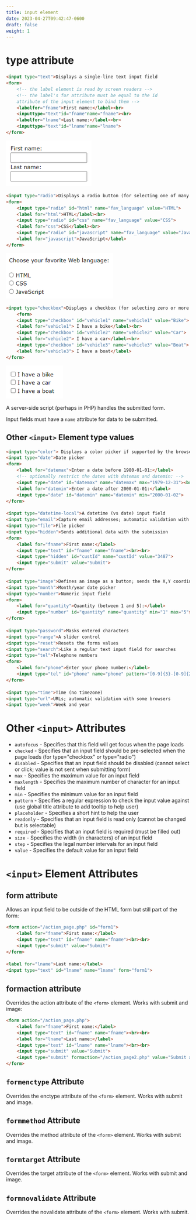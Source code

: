 ```yaml
---
title: input element
date: 2023-04-27T09:42:47-0600
draft: false
weight: 1
---
```


# type attribute
```html
<input type="text">Displays a single-line text input field
<form>
    <!-- the label element is read by screen readers -->
    <!-- the label's for attribute must be equal to the id
    attribute of the input element to bind them -->
    <labelfor="fname">First name:</label><br>
    <inputtype="text"id="fname"name="fname"><br>
    <labelfor="lname">Last name:</label><br>
    <inputtype="text"id="lname"name="lname">
</form>
```
![A screenshot of a form with two fields labeled 'first name' and 'last name'](./xHTML_Forms---form--Element_Forms---input--Element-image1.png)

```html
<input type="radio">Displays a radio button (for selecting one of many choices)
<form>
    <input type="radio" id="html" name="fav_language" value="HTML">
    <label for="html">HTML</label><br>
    <input type="radio" id="css" name="fav_language" value="CSS">
    <label for="css">CSS</label><br>
    <input type="radio" id="javascript" name="fav_language" value="JavaScript">
    <label for="javascript">JavaScript</label>
</form>
```
![A screenshot of a form with a heading 'Displays a radio button (for selecting one of many choices)' and three radio buttons labeled 'HTML', 'CSS', and 'JavaScript'](./xHTML_Forms---form--Element_Forms---input--Element-image2.png)

```html
<input type="checkbox">Displays a checkbox (for selecting zero or more of many choices)
    <form>
    <input type="checkbox" id="vehicle1" name="vehicle1" value="Bike">
    <label for="vehicle1"> I have a bike</label><br>
    <input type="checkbox" id="vehicle2" name="vehicle2" value="Car">
    <label for="vehicle2"> I have a car</label><br>
    <input type="checkbox" id="vehicle3" name="vehicle3" value="Boat">
    <label for="vehicle3"> I have a boat</label>
</form>
```
![A screenshot of a form with 3 checkbox items labeled 'I have a bike', 'I have a car', and 'I have a boat'](./xHTML_Forms---form--Element_Forms---input--Element-image3.png)

A server-side script (perhaps in PHP) handles the submitted form.

Input fields must have a `name` attribute for data to be submitted.

## Other `<input>` Element type values
```html
<input type="color"> Displays a color picker if supported by the browser
<input type="date">Date picker
<form>
    <label for="datemax">Enter a date before 1980-01-01:</label>
    <!-- optionally restrict the dates with datemax and datemin: -->
    <input type="date" id="datemax" name="datemax" max="1979-12-31"><br><br>
    <label for="datemin">Enter a date after 2000-01-01:</label>
    <input type="date" id="datemin" name="datemin" min="2000-01-02">
</form>

<input type="datetime-local">A datetime (vs date) input field
<input type="email">Capture email addresses; automatic validation with some browsers
<input type="file">File picker
<input type="hidden">Sends additional data with the submission
<form>
    <label for="fname">First name:</label>
    <input type="text" id="fname" name="fname"><br><br>
    <input type="hidden" id="custId" name="custId" value="3487">
    <input type="submit" value="Submit">
</form>

<input type="image">Defines an image as a button; sends the X,Y coordinates of the click that activated the button - has src, alt, width, and height attributes
<input type="month">Month/year date picker
<input type="number">Numeric input field
<form>
    <label for="quantity">Quantity (between 1 and 5):</label>
    <input type="number" id="quantity" name="quantity" min="1" max="5">
</form>

<input type="password">Masks entered characters
<input type="range">A slider control
<input type="reset">Resets the forms values
<input type="search">Like a regular text input field for searches
<input type="tel">Telephone numbers
<form>
    <label for="phone">Enter your phone number:</label>
    <input type="tel" id="phone" name="phone" pattern="[0-9]{3}-[0-9]{2}-[0-9]{3}">
</form>

<input type="time">Time (no timezone)
<input type="url">URLs; automatic validation with some browsers
<input type="week">Week and year
```

# Other `<input>` Attributes
- `autofocus` - Specifies that this field will get focus when the page loads
- `checked` - Specifies that an input field should be pre-selected when the page loads (for type="checkbox" or type="radio")
- `disabled` - Specifies that an input field should be disabled (cannot select or click; value is not sent when submitting form)
- `max` - Specifies the maximum value for an input field
- `maxlength` - Specifies the maximum number of character for an input field
- `min` - Specifies the minimum value for an input field
- `pattern` - Specifies a regular expression to check the input value against (use global title attribute to add tooltip to help user)
- `placeholder` - Specifies a short hint to help the user
- `readonly` - Specifies that an input field is read only (cannot be changed but is selectable)
- `required` - Specifies that an input field is required (must be filled out)
- `size` - Specifies the width (in characters) of an input field
- `step` - Specifies the legal number intervals for an input field
- `value` - Specifies the default value for an input field

# `<input>` Element  Attributes
## form attribute
Allows an input field to be outside of the HTML form but still part of the form:
```html
<form action="/action_page.php" id="form1">
    <label for="fname">First name:</label>
    <input type="text" id="fname" name="fname"><br><br>
    <input type="submit" value="Submit">
</form>

<label for="lname">Last name:</label>
<input type="text" id="lname" name="lname" form="form1">
```
## formaction attribute
Overrides the action attribute of the `<form>` element. Works with submit and image:
```html
<form action="/action_page.php">
    <label for="fname">First name:</label>
    <input type="text" id="fname" name="fname"><br><br>
    <label for="lname">Last name:</label>
    <input type="text" id="lname" name="lname"><br><br>
    <input type="submit" value="Submit">
    <input type="submit" formaction="/action_page2.php" value="Submit as Admin">
</form>
```

## `formenctype` Attribute
Overrides the enctype attribute of the `<form>` element. Works with submit and image.

## `formmethod` Attribute
Overrides the method attribute of the `<form>` element. Works with submit and image.

## `formtarget` Attribute
Overrides the target attribute of the `<form>` element. Works with submit and image.

## `formnovalidate` Attribute
Overrides the novalidate attribute of the `<form>` element. Works with submit.






